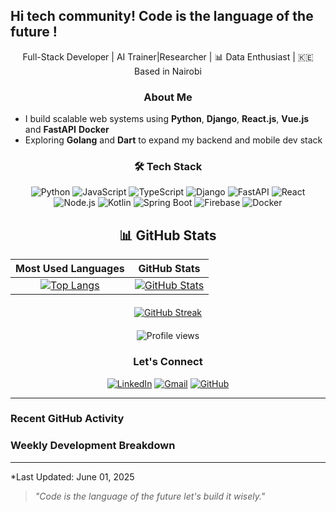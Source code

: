 ##  Hi tech community! Code is the language of the future !
<p align="center">
   Full-Stack Developer |  AI Trainer|Researcher | 📊 Data Enthusiast | 🇰🇪 Based in Nairobi
</p>

<div align="center">

### About Me

</div>

- I build scalable web systems using **Python**, **Django**, **React.js**, **Vue.js** and **FastAPI** **Docker**
 - Exploring **Golang** and **Dart** to expand my backend and mobile dev stack

<div align="center">

### 🛠️ Tech Stack

<div style="display: inline-block;">
  <img src="https://img.shields.io/badge/Python-3776AB?style=flat-square&logo=python&logoColor=white" alt="Python" />
   <img src="https://img.shields.io/badge/JavaScript-F7DF1E?style=flat-square&logo=javascript&logoColor=black" alt="JavaScript" />
  <img src="https://img.shields.io/badge/TypeScript-3178C6?style=flat-square&logo=typescript&logoColor=white" alt="TypeScript" />
  <img src="https://img.shields.io/badge/Django-092E20?style=flat-square&logo=django&logoColor=white" alt="Django" />
    <img src="https://img.shields.io/badge/FastAPI-009688?style=flat-square&logo=fastapi&logoColor=white" alt="FastAPI" />
  <img src="https://img.shields.io/badge/React-61DAFB?style=flat-square&logo=react&logoColor=20232A" alt="React" />
    <img src="https://img.shields.io/badge/Node.js-43853D?style=flat-square&logo=node.js&logoColor=white" alt="Node.js" />
  <img src="https://img.shields.io/badge/Kotlin-7F52FF?style=flat-square&logo=kotlin&logoColor=white" alt="Kotlin" />
  <img src="https://img.shields.io/badge/Spring_Boot-6DB33F?style=flat-square&logo=spring-boot&logoColor=white" alt="Spring Boot" />
  <img src="https://img.shields.io/badge/Firebase-FFCA28?style=flat-square&logo=firebase&logoColor=black" alt="Firebase" />
    <img src="https://img.shields.io/badge/Docker-2496ED?style=flat-square&logo=docker&logoColor=white" alt="Docker" />
  
</div>

## 📊 GitHub Stats

| Most Used Languages | GitHub Stats |
| :------------------: | :----------: |
| [![Top Langs](https://github-readme-stats.vercel.app/api/top-langs/?username=damiancodes&layout=compact&theme=default&langs_count=10)](https://github.com/damiancodes) | [![GitHub Stats](https://github-readme-stats.vercel.app/api?username=damiancodes&show_icons=true&count_private=true&theme=default)](https://github.com/damiancodes) |

<div align="center" style="margin-top: 20px;">
  
[![GitHub Streak](https://streak-stats.demolab.com?user=damiancodes&theme=default)](https://git.io/streak-stats)

</div>

<div align="center" style="margin-top: 20px;">
  <img src="https://komarev.com/ghpvc/?username=damiancodes&label=Profile+Views&color=6366f1&style=flat-square" alt="Profile views">
</div>

</div>

<div align="center">

### Let's Connect

[![LinkedIn](https://img.shields.io/badge/LinkedIn-0077B5?style=flat-square&logo=linkedin&logoColor=white)](https://www.linkedin.com/in/damian-wabwire-85b929186/)
[![Gmail](https://img.shields.io/badge/Gmail-D14836?style=flat-square&logo=gmail&logoColor=white)](mailto:damianbwire88@gmail.com)
[![GitHub](https://img.shields.io/badge/GitHub-181717?style=flat-square&logo=github&logoColor=white)](https://github.com/damiancodes)

</div>

---


###  Recent GitHub Activity
<!--START_SECTION:activity-->
<!-- This section will be auto-populated by the workflow -->
<!--END_SECTION:activity-->

###  Weekly Development Breakdown
<!--START_SECTION:waka-->
<!-- This section will be auto-populated with coding stats -->
<!--END_SECTION:waka-->

---
*Last Updated: June 01, 2025

> *"Code is the language of the future  let's build it wisely."*
